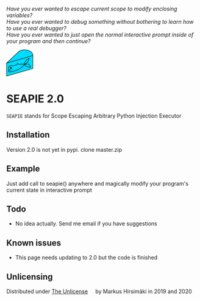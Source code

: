 _Have you ever wanted to escape current scope to modify enclosing variables?_\
_Have you ever wanted to debug something without bothering to learn how to use a real debugger?_\
_Have you ever wanted to just open the normal interactive prompt inside of your program and then continue?_

<img src="https://raw.githubusercontent.com/hirsimaki-markus/SEAPIE/master/images/SEAPIE.png" width="70" height="70"/>

# SEAPIE 2.0

<!--
<img src="./images/version.svg"> <img src="./images/releasedate.svg"> <img src="./images/python-ver.svg"> <img src="./images/size.svg">  <img src="./images/lisence.svg"> <img src="./images/implementation.svg">
-->

```SEAPIE``` stands for Scope Escaping Arbitrary Python Injection Executor

## Installation
Version 2.0 is not yet in pypi. clone master.zip
<!--```pip install seapie```-->

## Example

Just add call to seapie() anywhere and magically modify your program's current state in interactive prompt

## Todo
* No idea actually. Send me email if you have suggestions

## Known issues
* This page needs updating to 2.0 but the code is finished
<!--
These are rather technical and should not bother you unless you introduce _completely new_ objects in seapie and want
these changes to actually persist into your program outside of the calling function scope. In global scope this doesn't happen
nor does it happen for any objects that already have their name in symbol table (read: anything you can call somehow).
Assinging completely new non-global objects via seapie prompt works but calling said object that has only been defined in
seapie prompt will result in NameError. This happens due to python optimizing local namespaces and as far as I know this
cannot be solved within the scope of this project. Email me if you happen to have ideas about how to do it.
There are few ways to circumvent this in your main program:
* Assingn, import and define your objects beforehand
* Assingn placeholder to your objects beforehand
* Reassign object to itself in main program to update symbol table: x = locals()["x"]
* Use exec() in main program instead of directly calling to avoid optimization. Instead of calling x do: exec("x")
-->
## Unlicensing
Distributed under [The Unlicense](https://choosealicense.com/licenses/unlicense/) <img src="./images/unlisence.png" width="12" height="12"/> by Markus Hirsimäki in 2019 and 2020

